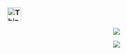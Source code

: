 ### <img alt="Thinking Hard" width="32" src="https://acegif.com/wp-content/gif/thinking-emoji-30.gif">

<p align="center">
  <img src="https://indx0-readme.vercel.app/api?username=IndexZeroZzz&show_icons=true&theme=merko&include_all_commits=true">
</p>

<p align="center">
  <img src="https://indx0-readme.vercel.app/api/top-langs/?username=IndexZeroZzz&layout=donut-vertical&theme=merko">
</p>
